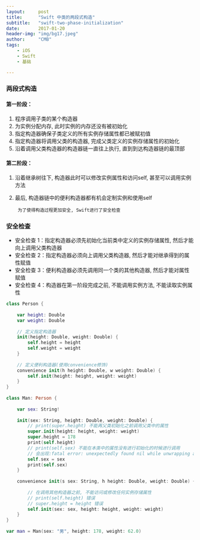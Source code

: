 ```yaml
---
layout:     post
title:      "Swift 中类的两段式构造"
subtitle:   "swift-two-phase-initialization"
date:       2017-01-20
header-img: "img/bg17.jpeg"
author:     "CMB"
tags:
    - iOS
    - Swift
    - 基础

---
```


### 两段式构造

#### 第一阶段：

1. 程序调用子类的某个构造器
2. 为实例分配内存, 此时实例的内存还没有被初始化
3. 指定构造器确保子类定义的所有实例存储属性都已被赋初值
4. 指定构造器将调用父类的构造器, 完成父类定义的实例存储属性的初始化
5. 沿着调用父类构造器的构造器链一直往上执行, 直到到达构造器链的最顶部

#### 第二阶段：

1. 沿着继承树往下, 构造器此时可以修改实例属性和访问self, 甚至可以调用实例方法
2. 最后, 构造器链中的便利构造器都有机会定制实例和使用self

		为了使得构造过程更加安全, Swift进行了安全检查

### 安全检查

* 安全检查 1：指定构造器必须先初始化当前类中定义的实例存储属性, 然后才能向上调用父类构造器
* 安全检查 2：指定构造器必须向上调用父类构造器, 然后才能对继承得到的属性赋值
* 安全检查 3：便利构造器必须先调用同一个类的其他构造器, 然后才能对属性赋值
* 安全检查 4：构造器在第一阶段完成之前, 不能调用实例方法, 不能读取实例属性

```swift
class Person {
     
    var height: Double
    var weight: Double
     
    // 定义指定构造器
    init(height: Double, weight: Double) {
        self.height = height
        self.weight = weight
    }
     
    // 定义便利构造器(使用convenience修饰)
    convenience init(h height: Double, w weight: Double) {
        self.init(height: height, weight: weight)
    }
}
 
class Man: Person {
     
    var sex: String!
     
    init(sex: String, height: Double, weight: Double) {
        // print(super.height) 不能再父类初始化之前调用父类中的属性
        super.init(height: height, weight: weight)
        super.height = 178
        print(self.height)
        // print(self.sex) 不能在本类中的属性没有进行初始化的时候进行调用
        // 会出现:fatal error: unexpectedly found nil while unwrapping an Optional value错误
        self.sex = sex
        print(self.sex)
    }
     
    convenience init(s sex: String, h height: Double, weight: Double) {
         
        // 在调用其他构造器之前, 不能访问或修改任何实例存储属性
        // print(self.height) 错误
        // super.height = height 错误
        self.init(sex: sex, height: height, weight: weight)
    }
}
 
var man = Man(sex: "男", height: 178, weight: 62.0)
```